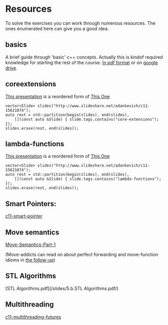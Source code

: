 # Resources

To solve the exercises you can work through numerous resources.  The ones enumerated here
can give you a good idea.

## basics

A brief guide through 'basic' c++ concepts.  Actually this is kindof required knowledge for starting the rest of the course.
[In pdf format](/slides/0.C++Basics.pdf) or on [google drive](https://docs.google.com/presentation/d/1gPbW8i_sN0PeqGqzjUAUlveDML-lbBXqXRyuz21b6Cc/edit?usp=sharing).

## coreextensions

[This presentation](/slides/1.coreextensions-c11-121213071023-phpapp02-reordered.pptx/) is a reordered form of [This One](http://www.slideshare.net/adankevich/c11-15621074)

    vector<Slide> slides("http://www.slideshare.net/adankevich/c11-15621074");
    auto rest = std::partition(begin(slides), end(slides),
        [](const auto &Slide) { slide.tags.contains("core-extensions"); });
    slides.erase(rest, end(slides));


## lambda-functions

[This presentation](/slides/2.lambdas-c11-121213071023-phpapp02-reordered.pptx/) is a reordered form of [This One](http://www.slideshare.net/adankevich/c11-15621074)

    vector<Slide> slides("http://www.slideshare.net/adankevich/c11-15621074");
    auto rest = std::partition(begin(slides), end(slides),
        [](const auto &Slide) { slide.tags.contains("lambda-functions"); });
    slides.erase(rest, end(slides));


## Smart Pointers:

[c11-smart-pointer](http://www.slideshare.net/mine260309/c11-smart-pointer-50203051)


## Move semantics

[Move-Semantics-Part-1](http://becpp.org/blog/wp-content/uploads/2015/01/Bert-Rodiers-Move-Semantics-Part-1.pptx)

(Move-addicts can read on about perfect forwarding and move-function idioms in [the follow-up](http://becpp.org/blog/wp-content/uploads/2015/01/Bert-Rodiers-Move-Semantics-Part-2.pptx))


## STL Algorithms

[STL Algorithms.pdf](/slides/5.b.STL Algorithms.pdf/)


## Multithreading

[c11-multithreading-futures](http://www.slideshare.net/GlobalLogicUkraine/c11-multithreading-futures)

